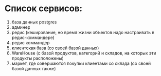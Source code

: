 # Список сервисов:
1. база данных postgres
2. админер
3. редис (кеширование, но время жизни объектов надо настраивать в редис-коммандере)
4. редис коммандер
5. клиентская база (со своей базой данных)
6. WareHouse (с базой продуктов, категорий и складов, на которых эти продукты расположены)
7. маркет, где совершаются покупки клиентами со склада (со своей базой данных также)